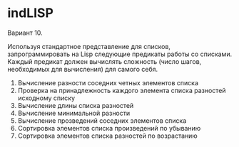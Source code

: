 # indLISP

Вариант 10.

Используя стандартное представление для списков, запрограммировать на Lisp следующие предикаты работы со списками. Каждый предикат должен вычислять сложность (число шагов, необходимых для вычисления) для самого себя.

1. Вычисление разности соседних четных элементов списка
2. Проверка на принадлежность каждого элемента списка разностей исходному списку
3. Вычисление длины списка разностей
4. Вычисление минимальной разности
5. Вычисление прозведений соседних элементов списка
6. Сортировка элементов списка произведений по убыванию
7. Сортировка элементов списка разностей по возрастанию
